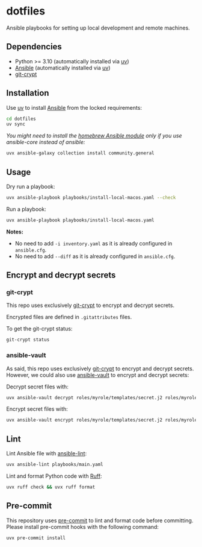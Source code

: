 # dotfiles

Ansible playbooks for setting up local development and remote machines.

## Dependencies

- Python >= 3.10 (automatically installed via [uv](https://docs.astral.sh/uv/))
- [Ansible](https://docs.ansible.com/ansible/latest/installation_guide/intro_installation.html) (automatically installed via [uv](https://docs.astral.sh/uv/))
- [git-crypt](https://www.agwa.name/projects/git-crypt/)

## Installation

Use [uv](https://docs.astral.sh/uv/) to install [Ansible](https://docs.ansible.com/ansible/latest/installation_guide/intro_installation.html) from the locked requirements:

```bash
cd dotfiles
uv sync
```

*You might need to install the [homebrew Ansible module](https://docs.ansible.com/ansible/latest/collections/community/general/homebrew_module.html) only if you use ansible-core instead of ansible:*
```bash
uvx ansible-galaxy collection install community.general
```

## Usage

Dry run a playbook:
```bash
uvx ansible-playbook playbooks/install-local-macos.yaml --check
```

Run a playbook:
```bash
uvx ansible-playbook playbooks/install-local-macos.yaml
```

**Notes:**
- No need to add `-i inventory.yaml` as it is already configured in `ansible.cfg`.
- No need to add `--diff` as it is already configured in `ansible.cfg`.

## Encrypt and decrypt secrets

### git-crypt

This repo uses exclusively [git-crypt](https://www.agwa.name/projects/git-crypt/) to encrypt and decrypt secrets.

Encrypted files are defined in `.gitattributes` files.

To get the git-crypt status:
```bash
git-crypt status
```

### ansible-vault

As said, this repo uses exclusively [git-crypt](https://www.agwa.name/projects/git-crypt/) to encrypt and decrypt secrets. However, we could also use [ansible-vault](https://docs.astral.sh/ansible-vault/) to encrypt and decrypt secrets:

Decrypt secret files with:
```bash
uvx ansible-vault decrypt roles/myrole/templates/secret.j2 roles/myrole2/templates/*
```

Encrypt secret files with:
```bash
uvx ansible-vault encrypt roles/myrole/templates/secret.j2 roles/myrole2/templates/*
```

## Lint

Lint Ansible file with [ansible-lint](https://docs.astral.sh/ansible-lint/):
```bash
uvx ansible-lint playbooks/main.yaml
```

Lint and format Python code with [Ruff](https://docs.astral.sh/ruff/):
```bash
uvx ruff check && uvx ruff format
```

## Pre-commit

This repository uses [pre-commit](https://pre-commit.com/) to lint and format code before committing.
Please install pre-commit hooks with the following command:
```bash
uvx pre-commit install
```
